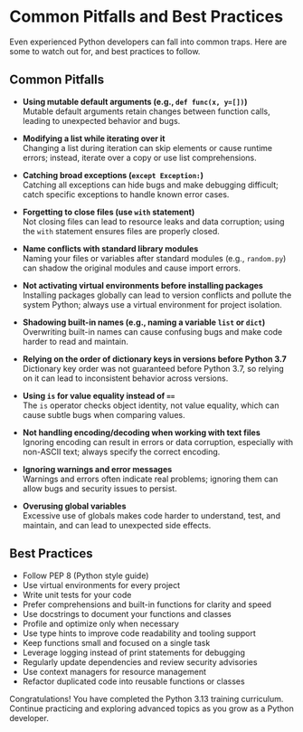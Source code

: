 # Common Pitfalls and Best Practices

Even experienced Python developers can fall into common traps. Here are some to watch out for, and best practices to follow.

## Common Pitfalls

- **Using mutable default arguments (e.g., `def func(x, y=[])`)**  
   Mutable default arguments retain changes between function calls, leading to unexpected behavior and bugs.

- **Modifying a list while iterating over it**  
   Changing a list during iteration can skip elements or cause runtime errors; instead, iterate over a copy or use list comprehensions.

- **Catching broad exceptions (`except Exception:`)**  
   Catching all exceptions can hide bugs and make debugging difficult; catch specific exceptions to handle known error cases.

- **Forgetting to close files (use `with` statement)**  
   Not closing files can lead to resource leaks and data corruption; using the `with` statement ensures files are properly closed.

- **Name conflicts with standard library modules**  
   Naming your files or variables after standard modules (e.g., `random.py`) can shadow the original modules and cause import errors.

- **Not activating virtual environments before installing packages**  
   Installing packages globally can lead to version conflicts and pollute the system Python; always use a virtual environment for project isolation.

- **Shadowing built-in names (e.g., naming a variable `list` or `dict`)**  
   Overwriting built-in names can cause confusing bugs and make code harder to read and maintain.

- **Relying on the order of dictionary keys in versions before Python 3.7**  
   Dictionary key order was not guaranteed before Python 3.7, so relying on it can lead to inconsistent behavior across versions.

- **Using `is` for value equality instead of `==`**  
   The `is` operator checks object identity, not value equality, which can cause subtle bugs when comparing values.

- **Not handling encoding/decoding when working with text files**  
   Ignoring encoding can result in errors or data corruption, especially with non-ASCII text; always specify the correct encoding.

- **Ignoring warnings and error messages**  
   Warnings and errors often indicate real problems; ignoring them can allow bugs and security issues to persist.

- **Overusing global variables**  
   Excessive use of globals makes code harder to understand, test, and maintain, and can lead to unexpected side effects.

## Best Practices

- Follow PEP 8 (Python style guide)
- Use virtual environments for every project
- Write unit tests for your code
- Prefer comprehensions and built-in functions for clarity and speed
- Use docstrings to document your functions and classes
- Profile and optimize only when necessary
- Use type hints to improve code readability and tooling support
- Keep functions small and focused on a single task
- Leverage logging instead of print statements for debugging
- Regularly update dependencies and review security advisories
- Use context managers for resource management
- Refactor duplicated code into reusable functions or classes

Congratulations! You have completed the Python 3.13 training curriculum. Continue practicing and exploring advanced topics as you grow as a Python developer.
